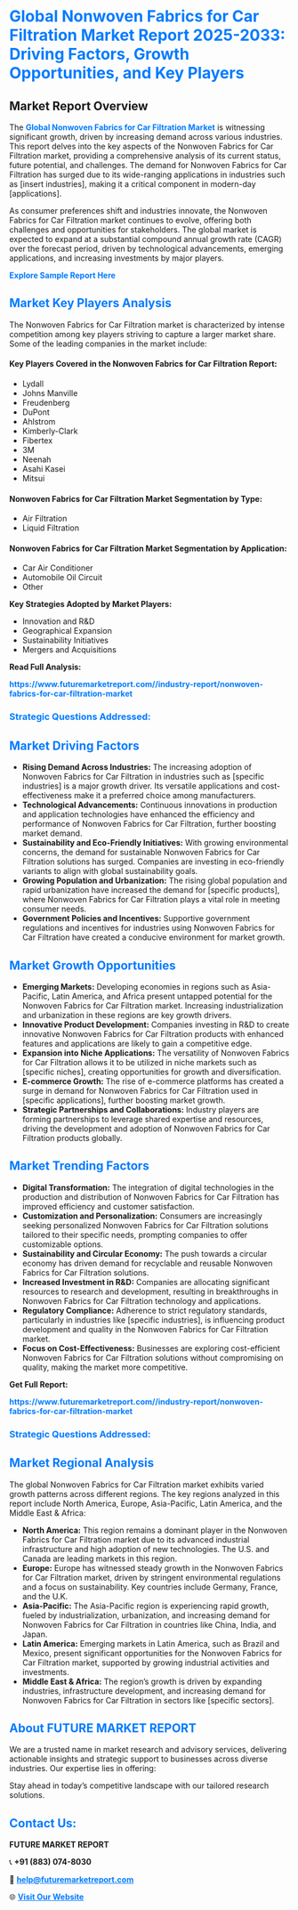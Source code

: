 <h1 style="color: #007BFF;">Global Nonwoven Fabrics for Car Filtration Market Report 2025-2033: Driving Factors, Growth Opportunities, and Key Players</h1>

<section id="overview">
<h2>Market Report Overview</h2>
<p>The <a href="https://www.futuremarketreport.com//industry-report/nonwoven-fabrics-for-car-filtration-market" style="color: #007BFF; text-decoration: none;"><strong>Global Nonwoven Fabrics for Car Filtration Market</strong></a> is witnessing significant growth, driven by increasing demand across various industries. This report delves into the key aspects of the Nonwoven Fabrics for Car Filtration market, providing a comprehensive analysis of its current status, future potential, and challenges. The demand for Nonwoven Fabrics for Car Filtration has surged due to its wide-ranging applications in industries such as [insert industries], making it a critical component in modern-day [applications].</p>
<p>As consumer preferences shift and industries innovate, the Nonwoven Fabrics for Car Filtration market continues to evolve, offering both challenges and opportunities for stakeholders. The global market is expected to expand at a substantial compound annual growth rate (CAGR) over the forecast period, driven by technological advancements, emerging applications, and increasing investments by major players.</p>
</section>

<section id="overview">
<p><a href="https://www.futuremarketreport.com//request-sample/reportId=47116" style="color: #007BFF; text-decoration: none;"><strong>Explore Sample Report Here</strong></a></p>
</section>

<section id="key-players">
<h2 style="color: #007BFF;">Market Key Players Analysis</h2>
<p>The Nonwoven Fabrics for Car Filtration market is characterized by intense competition among key players striving to capture a larger market share. Some of the leading companies in the market include:</p>
<h4>Key Players Covered in the Nonwoven Fabrics for Car Filtration Report:</h4>
<ul><li>Lydall</li><li>Johns Manville</li><li>Freudenberg</li><li>DuPont</li><li>Ahlstrom</li><li>Kimberly-Clark</li><li>Fibertex</li><li>3M</li><li>Neenah</li><li>Asahi Kasei</li><li>Mitsui</li></ul>
<h4>Nonwoven Fabrics for Car Filtration Market Segmentation by Type:</h4>
<ul><li>Air Filtration</li><li>Liquid Filtration</li></ul>

<h4>Nonwoven Fabrics for Car Filtration Market Segmentation by Application:</h4>
<ul><li>Car Air Conditioner</li><li>Automobile Oil Circuit</li><li>Other</li></ul>
<p><strong>Key Strategies Adopted by Market Players:</strong></p>
<ul>
<li>Innovation and R&D</li>
<li>Geographical Expansion</li>
<li>Sustainability Initiatives</li>
<li>Mergers and Acquisitions</li>
</ul>
</section>

<section>
<p><strong>Read Full Analysis: </strong></p><a href="https://www.futuremarketreport.com//industry-report/nonwoven-fabrics-for-car-filtration-market" style="color: #007BFF; text-decoration: none;"><strong>https://www.futuremarketreport.com//industry-report/nonwoven-fabrics-for-car-filtration-market</strong></a>
<h3 style="color: #007BFF;">Strategic Questions Addressed:</h3>
</section>

<section id="driving-factors">
<h2 style="color: #007BFF;">Market Driving Factors</h2>
<ul>
<li><strong>Rising Demand Across Industries:</strong> The increasing adoption of Nonwoven Fabrics for Car Filtration in industries such as [specific industries] is a major growth driver. Its versatile applications and cost-effectiveness make it a preferred choice among manufacturers.</li>
<li><strong>Technological Advancements:</strong> Continuous innovations in production and application technologies have enhanced the efficiency and performance of Nonwoven Fabrics for Car Filtration, further boosting market demand.</li>
<li><strong>Sustainability and Eco-Friendly Initiatives:</strong> With growing environmental concerns, the demand for sustainable Nonwoven Fabrics for Car Filtration solutions has surged. Companies are investing in eco-friendly variants to align with global sustainability goals.</li>
<li><strong>Growing Population and Urbanization:</strong> The rising global population and rapid urbanization have increased the demand for [specific products], where Nonwoven Fabrics for Car Filtration plays a vital role in meeting consumer needs.</li>
<li><strong>Government Policies and Incentives:</strong> Supportive government regulations and incentives for industries using Nonwoven Fabrics for Car Filtration have created a conducive environment for market growth.</li>
</ul>
</section>

<section id="growth-opportunities">
<h2 style="color: #007BFF;">Market Growth Opportunities</h2>
<ul>
<li><strong>Emerging Markets:</strong> Developing economies in regions such as Asia-Pacific, Latin America, and Africa present untapped potential for the Nonwoven Fabrics for Car Filtration market. Increasing industrialization and urbanization in these regions are key growth drivers.</li>
<li><strong>Innovative Product Development:</strong> Companies investing in R&D to create innovative Nonwoven Fabrics for Car Filtration products with enhanced features and applications are likely to gain a competitive edge.</li>
<li><strong>Expansion into Niche Applications:</strong> The versatility of Nonwoven Fabrics for Car Filtration allows it to be utilized in niche markets such as [specific niches], creating opportunities for growth and diversification.</li>
<li><strong>E-commerce Growth:</strong> The rise of e-commerce platforms has created a surge in demand for Nonwoven Fabrics for Car Filtration used in [specific applications], further boosting market growth.</li>
<li><strong>Strategic Partnerships and Collaborations:</strong> Industry players are forming partnerships to leverage shared expertise and resources, driving the development and adoption of Nonwoven Fabrics for Car Filtration products globally.</li>
</ul>
</section>

<section id="trending-factors">
<h2 style="color: #007BFF;">Market Trending Factors</h2>
<ul>
<li><strong>Digital Transformation:</strong> The integration of digital technologies in the production and distribution of Nonwoven Fabrics for Car Filtration has improved efficiency and customer satisfaction.</li>
<li><strong>Customization and Personalization:</strong> Consumers are increasingly seeking personalized Nonwoven Fabrics for Car Filtration solutions tailored to their specific needs, prompting companies to offer customizable options.</li>
<li><strong>Sustainability and Circular Economy:</strong> The push towards a circular economy has driven demand for recyclable and reusable Nonwoven Fabrics for Car Filtration solutions.</li>
<li><strong>Increased Investment in R&D:</strong> Companies are allocating significant resources to research and development, resulting in breakthroughs in Nonwoven Fabrics for Car Filtration technology and applications.</li>
<li><strong>Regulatory Compliance:</strong> Adherence to strict regulatory standards, particularly in industries like [specific industries], is influencing product development and quality in the Nonwoven Fabrics for Car Filtration market.</li>
<li><strong>Focus on Cost-Effectiveness:</strong> Businesses are exploring cost-efficient Nonwoven Fabrics for Car Filtration solutions without compromising on quality, making the market more competitive.</li>
</ul>
</section>

<section>
<p><strong>Get Full Report: </strong></p><a href="https://www.futuremarketreport.com//industry-report/nonwoven-fabrics-for-car-filtration-market" style="color: #007BFF; text-decoration: none;"><strong>https://www.futuremarketreport.com//industry-report/nonwoven-fabrics-for-car-filtration-market</strong></a>
<h3 style="color: #007BFF;">Strategic Questions Addressed:</h3>
</section>


<section id="regional-analysis">
<h2 style="color: #007BFF;">Market Regional Analysis</h2>
<p>The global Nonwoven Fabrics for Car Filtration market exhibits varied growth patterns across different regions. The key regions analyzed in this report include North America, Europe, Asia-Pacific, Latin America, and the Middle East & Africa:</p>
<ul>
<li><strong>North America:</strong> This region remains a dominant player in the Nonwoven Fabrics for Car Filtration market due to its advanced industrial infrastructure and high adoption of new technologies. The U.S. and Canada are leading markets in this region.</li>
<li><strong>Europe:</strong> Europe has witnessed steady growth in the Nonwoven Fabrics for Car Filtration market, driven by stringent environmental regulations and a focus on sustainability. Key countries include Germany, France, and the U.K.</li>
<li><strong>Asia-Pacific:</strong> The Asia-Pacific region is experiencing rapid growth, fueled by industrialization, urbanization, and increasing demand for Nonwoven Fabrics for Car Filtration in countries like China, India, and Japan.</li>
<li><strong>Latin America:</strong> Emerging markets in Latin America, such as Brazil and Mexico, present significant opportunities for the Nonwoven Fabrics for Car Filtration market, supported by growing industrial activities and investments.</li>
<li><strong>Middle East & Africa:</strong> The region’s growth is driven by expanding industries, infrastructure development, and increasing demand for Nonwoven Fabrics for Car Filtration in sectors like [specific sectors].</li>
</ul>
</section>

<footer>
<h2 style="color: #007BFF;">About FUTURE MARKET REPORT</h2>
<p>We are a trusted name in market research and advisory services, delivering actionable insights and strategic support to businesses across diverse industries. Our expertise lies in offering:</p>

<p>Stay ahead in today’s competitive landscape with our tailored research solutions.</p>

<h2 style="color: #007BFF;">Contact Us:</h2>
<p><strong>FUTURE MARKET REPORT</strong></p>
<p>📞 <strong>+91 (883) 074-8030</strong></p>
<p>📧 <strong><a href="mailto:help@futuremarketreport.com" style="color: #007BFF;">help@futuremarketreport.com</a></strong></p>
<p>🌐 <strong><a href="https://www.futuremarketreport.com/" style="color: #007BFF;">Visit Our Website</a></strong></p>
</footer>